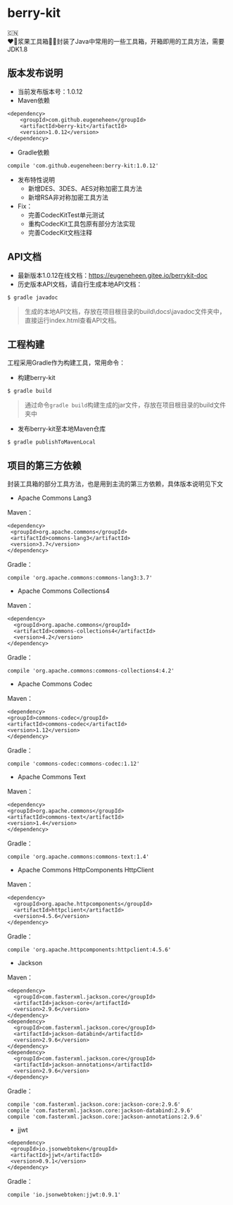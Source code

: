 # berry-kit
:cn:<br>
:heart::strawberry:浆果工具箱:cherries::grapes:封装了Java中常用的一些工具箱，开箱即用的工具方法，需要JDK1.8

## 版本发布说明
- 当前发布版本号：1.0.12
- Maven依赖
```
<dependency>
    <groupId>com.github.eugeneheen</groupId>
    <artifactId>berry-kit</artifactId>
    <version>1.0.12</version>
</dependency>
```
- Gradle依赖
```
compile 'com.github.eugeneheen:berry-kit:1.0.12'
```
- 发布特性说明
  -  新增DES、3DES、AES对称加密工具方法
  -  新增RSA非对称加密工具方法
- Fix：
  - 完善CodecKitTest单元测试
  - 重构CodecKit工具包原有部分方法实现
  - 完善CodecKit文档注释

## API文档
- 最新版本1.0.12在线文档：https://eugeneheen.gitee.io/berrykit-doc
- 历史版本API文档，请自行生成本地API文档：
```
$ gradle javadoc
```
>生成的本地API文档，存放在项目根目录的build\docs\javadoc文件夹中，直接运行index.html查看API文档。

## 工程构建
工程采用Gradle作为构建工具，常用命令：
- 构建berry-kit
```
$ gradle build
```
> 通过命令```gradle build```构建生成的jar文件，存放在项目根目录的build文件夹中

- 发布berry-kit至本地Maven仓库
```
$ gradle publishToMavenLocal
```

## 项目的第三方依赖
封装工具箱的部分工具方法，也是用到主流的第三方依赖，具体版本说明见下文

- Apache Commons Lang3

Maven：
```
<dependency>
 <groupId>org.apache.commons</groupId>
 <artifactId>commons-lang3</artifactId>
 <version>3.7</version>
</dependency>
```

Gradle：
```
compile 'org.apache.commons:commons-lang3:3.7'
```
 
- Apache Commons Collections4
 
Maven：
```
<dependency>
  <groupId>org.apache.commons</groupId>
  <artifactId>commons-collections4</artifactId>
  <version>4.2</version>
</dependency>
```

Gradle：
```
compile 'org.apache.commons:commons-collections4:4.2'
```
 
- Apache Commons Codec

Maven：
```
<dependency>
<groupId>commons-codec</groupId>
<artifactId>commons-codec</artifactId>
<version>1.12</version>
</dependency>
```

Gradle：
```
compile 'commons-codec:commons-codec:1.12'
```
 
- Apache Commons Text

Maven：
```
<dependency>
<groupId>org.apache.commons</groupId>
<artifactId>commons-text</artifactId>
<version>1.4</version>
</dependency>
```

Gradle：
```
compile 'org.apache.commons:commons-text:1.4'
```
 
- Apache Commons HttpComponents HttpClient

Maven：
```
<dependency>
  <groupId>org.apache.httpcomponents</groupId>
  <artifactId>httpclient</artifactId>
  <version>4.5.6</version>
</dependency>
```

Gradle：
```
compile 'org.apache.httpcomponents:httpclient:4.5.6'
```

- Jackson

Maven：
```
<dependency>
  <groupId>com.fasterxml.jackson.core</groupId>
  <artifactId>jackson-core</artifactId>
  <version>2.9.6</version>
</dependency>
<dependency>
  <groupId>com.fasterxml.jackson.core</groupId>
  <artifactId>jackson-databind</artifactId>
  <version>2.9.6</version>
</dependency>
<dependency>
  <groupId>com.fasterxml.jackson.core</groupId>
  <artifactId>jackson-annotations</artifactId>
  <version>2.9.6</version>
</dependency>
```

Gradle：
```
compile 'com.fasterxml.jackson.core:jackson-core:2.9.6'
compile 'com.fasterxml.jackson.core:jackson-databind:2.9.6'
compile 'com.fasterxml.jackson.core:jackson-annotations:2.9.6'
```

- jjwt
```
<dependency>
 <groupId>io.jsonwebtoken</groupId>
 <artifactId>jjwt</artifactId>
 <version>0.9.1</version>
</dependency>
```

Gradle：
```
compile 'io.jsonwebtoken:jjwt:0.9.1'
```
